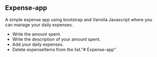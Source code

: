 ## Expense-app ##

A simple expense app using bootstrap and Vannila Javascript where you can manage your daily expenses.

- Write the amount spent.
- Write the description of your amount spent.
- Add your daily expenses.
- Delete expenseItems from the list."# Expense-app" 
